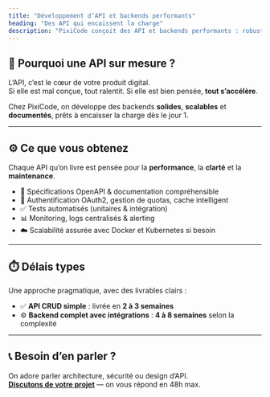 ```yaml
---
title: "Développement d’API et backends performants"
heading: "Des API qui encaissent la charge"
description: "PixiCode conçoit des API et backends performants : robustes, sécurisés, scalables et pensés pour soutenir vos services sans friction."
---
```


## 🔌 Pourquoi une API sur mesure ?

L’API, c’est le cœur de votre produit digital.  
Si elle est mal conçue, tout ralentit. Si elle est bien pensée, **tout s’accélère**.

Chez PixiCode, on développe des backends **solides**, **scalables** et **documentés**, prêts à encaisser la charge dès le jour 1.

---

## ⚙️ Ce que vous obtenez

Chaque API qu’on livre est pensée pour la **performance**, la **clarté** et la **maintenance**.

- 📄 Spécifications OpenAPI & documentation compréhensible
- 🔐 Authentification OAuth2, gestion de quotas, cache intelligent
- ✅ Tests automatisés (unitaires & intégration)
- 📊 Monitoring, logs centralisés & alerting
- ☁️ Scalabilité assurée avec Docker et Kubernetes si besoin

---

## ⏱️ Délais types

Une approche pragmatique, avec des livrables clairs :

- ✅ **API CRUD simple** : livrée en **2 à 3 semaines**
- ⚙️ **Backend complet avec intégrations** : **4 à 8 semaines** selon la complexité

---

## 📞 Besoin d’en parler ?

On adore parler architecture, sécurité ou design d’API.  
**[Discutons de votre projet](/contact/)** — on vous répond en 48h max.

